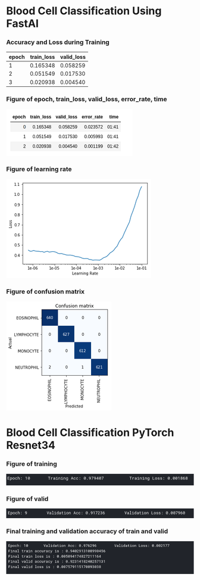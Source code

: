  # Blood Cell Classification Using FastAI
 
 
 
 ### Accuracy and Loss during Training
 
 | epoch | train_loss | valid_loss |
 |-------|------------|-------------
 | 1     | 0.165348   | 0.058259   |
 | 2     | 0.051549   | 0.017530   |
 | 3     | 0.020938   | 0.004540   |
 
 
### Figure of epoch, train_loss, valid_loss, error_rate, time
![alt text](https://github.com/hasan-moni-321/Blood-Cell-Classification/blob/main/fastAI/fit_cycle_three.png)



### Figure of learning rate
![alt text](https://github.com/hasan-moni-321/Blood-Cell-Classification/blob/main/fastAI/plot%20image.png)



### Figure of confusion matrix
![alt text](https://github.com/hasan-moni-321/Blood-Cell-Classification/blob/main/fastAI/confusion_matrix.png)


# Blood Cell Classification PyTorch Resnet34

### Figure of training
![alt text](https://github.com/hasan-moni-321/Blood-Cell-Classification/blob/main/pytorch_resnet34/epoch10%20resnet.png)


### Figure of valid
![alt text](https://github.com/hasan-moni-321/Blood-Cell-Classification/blob/main/pytorch_resnet34/epoch10%20resnet_valid.png)


### Final training and validation accuracy of train and valid
![alt text](https://github.com/hasan-moni-321/Blood-Cell-Classification/blob/main/pytorch_resnet34/resnet_blood_train_loss.png)


